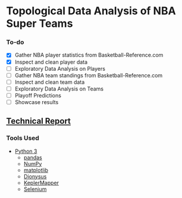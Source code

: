 # Topological Data Analysis of NBA Super Teams

### To-do

- [x] Gather NBA player statistics from Basketball-Reference.com
- [x] Inspect and clean player data
- [ ] Exploratory Data Analysis on Players
- [ ] Gather NBA team standings from Basketball-Reference.com
- [ ] Inspect and clean team data
- [ ] Exploratory Data Analysis on Teams
- [ ] Playoff Predictions
- [ ] Showcase results

## [Technical Report](Report.md)

### Tools Used

- [Python 3](https://www.python.org/)
    - [pandas](https://pandas.pydata.org/)
    - [NumPy](http://www.numpy.org/)
    - [matplotlib](https://matplotlib.org/)
    - [Dionysus](http://www.mrzv.org/software/dionysus2/index.html)
    - [KeplerMapper](https://kepler-mapper.scikit-tda.org/about.html)
    - [Selenium](https://selenium-python.readthedocs.io/)
